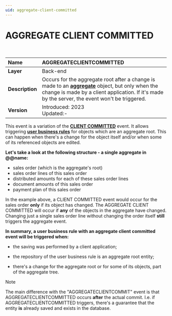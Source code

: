 ```yaml
---
uid: aggregate-client-committed
---
```


# AGGREGATE CLIENT COMMITTED

<br />

|Name|AGGREGATECLIENTCOMMITTED
|:----|:-----
|**Layer**| Back-end
|**Description**| Occurs for the aggregate root after a change is made to an **[aggregate](../../concepts/aggregates.md)** object, but only when the change is made by a client application. If it's made by the server, the event won't be triggered.
|**Version**| Introduced: 2023 <br /> Updated:-

This event is a variation of the **[CLIENT COMMITTED](./client-committed.md)** event. It allows triggering **[user business rules](../index.md)** for objects which are an aggregate root. This can happen when there's a change for the object itself and/or when some of its referenced objects are edited. 

**Let's take a look at the following structure - a single aggregate in @@name:**

- sales order (which is the aggregate's root)
- sales order lines of this sales order
- distributed amounts for each of these sales order lines
- document amounts of this sales order
- payment plan of this sales order

In the example above, a CLIENT COMMITTED event would occur for the sales order **only** if its object has changed. The AGGREGATE CLIENT COMMITTED will occur if **any** of the objects in the aggregate have changed. Changing just a single sales order line without changing the order itself **still** triggers the aggregate event.

**In summary, a user business rule with an aggregate client committed event will be triggered when:**

- the saving was performed by a client application;

- the repository of the user business rule is an aggregate root entity;

- there's a change for the aggregate root or for some of its objects, part of the aggregate tree.

> [!NOTE]
> 
> The main difference with the "AGGREGATECLIENTCOMMIT" event is that AGGREGATECLIENTCOMMITTED occurs **after** the actual commit. I.e. if AGGREGATECLIENTCOMMITTED triggers, there's a guarantee that the entity **is** already saved and exists in the database.